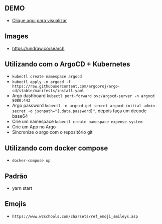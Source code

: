## DEMO

-   [Clique aqui para visualizar](https://expense-system-frontend.vercel.app)

## Images

-   https://undraw.co/search

## Utilizando com o ArgoCD + Kubernetes

-   `kubectl create namespace argocd`
-   `kubectl apply -n argocd -f https://raw.githubusercontent.com/argoproj/argo-cd/stable/manifests/install.yaml`
-   Argo dashboard `kubectl port-forward svc/argocd-server -n argocd 8080:443`
-   Argo password
    `kubectl -n argocd get secret argocd-initial-admin-secret -o jsonpath="{.data.password}"`,
    depois faça um decode base64
-   Crie um namespace `kubectl create namespace expense-system`
-   Crie um App no Argo
-   Sincronize o argo com o repositório git

## Utilizando com docker compose

-   `docker-compose up`

## Padrão

-   yarn start

## Emojis

-   `https://www.w3schools.com/charsets/ref_emoji_smileys.asp`
